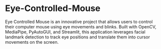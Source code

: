# Eye-Controlled-Mouse
Eye Controlled Mouse is an innovative project that allows users to control their computer mouse using eye movements and blinks. Built with OpenCV, MediaPipe, PyAutoGUI, and Streamlit, this application leverages facial landmark detection to track eye positions and translate them into cursor movements on the screen.
